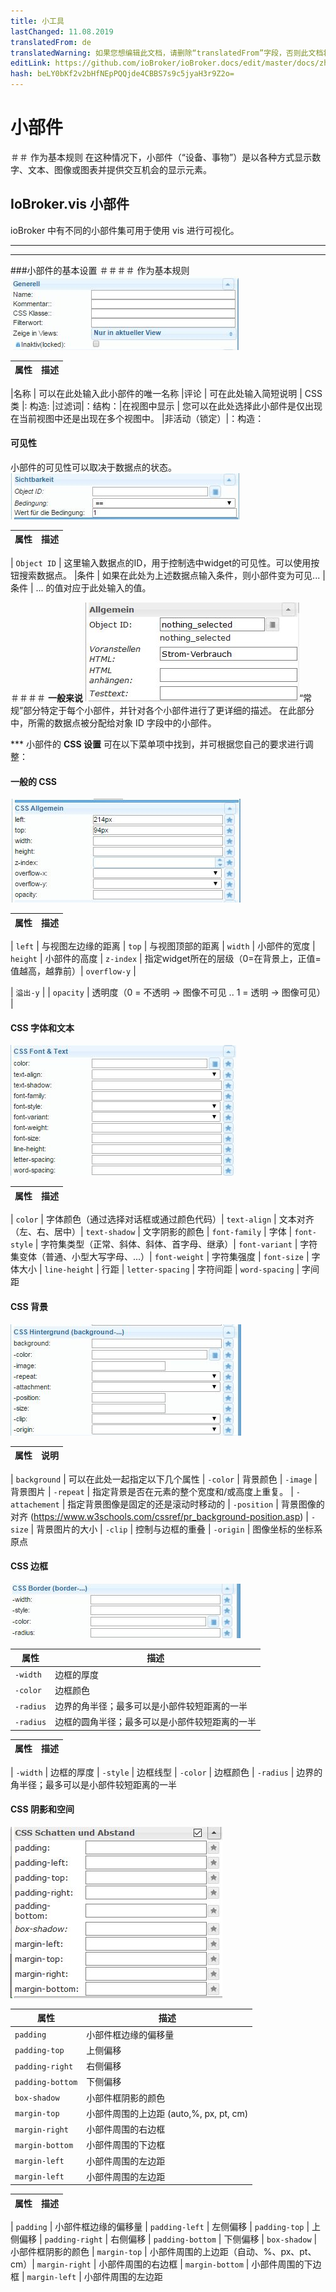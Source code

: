 ```yaml
---
title: 小工具
lastChanged: 11.08.2019
translatedFrom: de
translatedWarning: 如果您想编辑此文档，请删除“translatedFrom”字段，否则此文档将再次自动翻译
editLink: https://github.com/ioBroker/ioBroker.docs/edit/master/docs/zh-cn/viz/widgets.md
hash: beLY0bKf2v2bHfNEpPQQjde4CBBS7s9c5jyaH3r9Z2o=
---
```

# 小部件
＃＃ 作为基本规则
在这种情况下，小部件（“设备、事物”）是以各种方式显示数字、文本、图像或图表并提供交互机会的显示元素。

## IoBroker.vis 小部件
ioBroker 中有不同的小部件集可用于使用 vis 进行可视化。

-------------------------------------------------------------------------------
-------------------------------------------------------------------------------

###小部件的基本设置
＃＃＃＃ 作为基本规则
![001_Widget_General](../../de/viz/media/vis_widgets_001_Widget_Generell.jpg)

|属性 | 描述 |
|-----|----|

|名称 | 可以在此处输入此小部件的唯一名称 |评论 | 可在此处输入简短说明 | CSS 类 |: 构造: |过滤词|：结构：|在视图中显示 | 您可以在此处选择此小部件是仅出现在当前视图中还是出现在多个视图中。
|非活动（锁定）|：构造：

#### **可见性**
小部件的可见性可以取决于数据点的状态。
![002_Widget_visibility](../../de/viz/media/vis_widgets-2_002_Widget_Sichtbarkeit.jpg)

|属性 | 描述 |
|----|----|

| `Object ID` | 这里输入数据点的ID，用于控制选中widget的可见性。可以使用按钮搜索数据点。
|条件 | 如果在此处为上述数据点输入条件，则小部件变为可见...
|条件 | ... 的值对应于此处输入的值。

＃＃＃＃ **一般来说**
![](../../de/viz/media/vis_widgets_003_Widget_Allgemein.jpg)“常规”部分特定于每个小部件，并针对各个小部件进行了更详细的描述。
在此部分中，所需的数据点被分配给对象 ID 字段中的小部件。

*** 小部件的 **CSS 设置** 可在以下菜单项中找到，并可根据您自己的要求进行调整：

#### **一般的 CSS**
![](../../de/viz/media/vis_widgets_004_CSS_allgemein.jpg)

|属性 | 描述 |
|-----|----|

| `left` | 与视图左边缘的距离 | `top` | 与视图顶部的距离 | `width` | 小部件的宽度 | `height` | 小部件的高度 | `z-index` | 指定widget所在的层级（0=在背景上，正值=值越高，越靠前）| `overflow-y` |

| `溢出-y` |
| `opacity` | 透明度（0 = 不透明 -> 图像不可见 .. 1 = 透明 -> 图像可见） |

#### CSS 字体和文本
![005_CSS_Font_Text](../../de/viz/media/vis_widgets_005_CSS_Font_Text.jpg)

|属性 | 描述 |
|-----|----|

| `color` | 字体颜色（通过选择对话框或通过颜色代码）| `text-align` | 文本对齐（左、右、居中）| `text-shadow` | 文字阴影的颜色 | `font-family` | 字体 | `font-style` | 字符集类型（正常、斜体、斜体、首字母、继承）| `font-variant` | 字符集变体（普通、小型大写字母、...）| `font-weight` | 字符集强度 | `font-size` | 字体大小 | `line-height` | 行距 | `letter-spacing` | 字符间距 | `word-spacing` | 字间距

#### **CSS 背景**
![006_CSS_背景](../../de/viz/media/vis_widgets_006_CSS_Hintergrund.jpg)

|属性 |说明 |
|-----|-----|

| `background` | 可以在此处一起指定以下几个属性 | `-color` | 背景颜色 | `-image` | 背景图片 | `-repeat` | 指定背景是否在元素的整个宽度和/或高度上重复。
| `-attachement` | 指定背景图像是固定的还是滚动时移动的 | `-position` | 背景图像的对齐 (https://www.w3schools.com/cssref/pr_background-position.asp) | `-size` | 背景图片的大小 | `-clip` | 控制与边框的重叠 | `-origin` | 图像坐标的坐标系原点

#### **CSS 边框**
![007_CSS_边框](../../de/viz/media/vis_widgets_007_CSS_Border.jpg)

| 属性 | 描述 |
|----|----|
| `-width` | 边框的厚度 | |
| `-color` | 边框颜色 |
| `-radius` | 边界的角半径；最多可以是小部件较短距离的一半|
| `-radius` | 边框的圆角半径；最多可以是小部件较短距离的一半|

|属性 | 描述 |
|-----|----|

| `-width` | 边框的厚度 | `-style` | 边框线型 | `-color` | 边框颜色 | `-radius` | 边界的角半径；最多可以是小部件较短距离的一半

#### CSS 阴影和空间
![008_CSS_Schatten_Abstand](../../de/viz/media/vis_widgets_008_CSS_Schatten_Abstand.jpg)

| 属性 | 描述 |
|----|----|
| `padding` | 小部件框边缘的偏移量 |
| `padding-top` | 上侧偏移 |
| `padding-right` | 右侧偏移 |
| `padding-bottom` | 下侧偏移 |
| `box-shadow` | 小部件框阴影的颜色 |
| `margin-top` | 小部件周围的上边距 (auto,%, px, pt, cm) |
| `margin-right` | 小部件周围的右边框 |
| `margin-bottom` | 小部件周围的下边框 |
| `margin-left` | 小部件周围的左边距 |
| `margin-left` | 小部件周围的左边距 |

|属性 | 描述 |
|-----|----|

| `padding` | 小部件框边缘的偏移量 | `padding-left` | 左侧偏移 | `padding-top` | 上侧偏移 | `padding-right` | 右侧偏移 | `padding-bottom` | 下侧偏移 | `box-shadow` | 小部件框阴影的颜色 | `margin-top` | 小部件周围的上边距（自动、%、px、pt、cm）| `margin-right` | 小部件周围的右边框 | `margin-bottom` | 小部件周围的下边框 | `margin-left` | 小部件周围的左边距